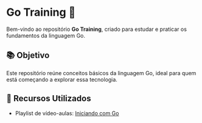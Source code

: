 # Go Training 🚀  

Bem-vindo ao repositório **Go Training**, criado para estudar e praticar os fundamentos da linguagem Go.  

## 📚 Objetivo  
Este repositório reúne conceitos básicos da linguagem Go, ideal para quem está começando a explorar essa tecnologia.  

## 🔗 Recursos Utilizados  
- Playlist de vídeo-aulas: [Iniciando com Go](https://www.youtube.com/watch?v=bOlnyWOjVIo&list=PLHPgIIn9ls6-1l7h8RUClMKPHi4NoKeQF&index=1)  
